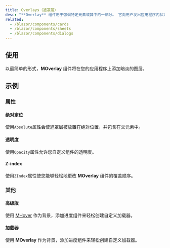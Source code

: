 ```yaml
---
title: Overlays（遮罩层）
desc: "**Overlay** 组件用于强调特定元素或其中的一部分。 它向用户发出应用程序内状态更改的信号，可用于创建加载程序，对话框等。"
related:
  - /blazor/components/cards
  - /blazor/components/sheets
  - /blazor/components/dialogs
---
```


## 使用

以最简单的形式，**MOverlay** 组件将在您的应用程序上添加暗淡的图层。

<masa-example file="Examples.components.overlays.Usage"></masa-example>

## 示例

### 属性

#### 绝对定位

使用`Absolute`属性会使遮罩层被放置在绝对位置，并包含在父元素中。

<masa-example file="Examples.components.overlays.Absolute"></masa-example>

#### 透明度

使用`Opacity`属性允许您自定义组件的透明度。

<masa-example file="Examples.components.overlays.Opacity"></masa-example>

#### Z-index

使用`ZIndex`属性使您能够轻松地更改 **MOverlay** 组件的覆盖顺序。

<masa-example file="Examples.components.overlays.ZIndex"></masa-example>

### 其他

#### 高级版

使用 [MHover](/blazor/components/hover) 作为背景，添加进度组件来轻松创建自定义加载器。

<masa-example file="Examples.components.overlays.Advanced"></masa-example>

#### 加载器

使用 **MOverlay** 作为背景，添加进度组件来轻松创建自定义加载器。

<masa-example file="Examples.components.overlays.Loader"></masa-example>